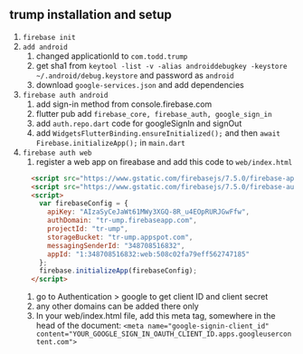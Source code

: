 ## trump installation and setup
1. `firebase init`
1. `add android`
    1. changed applicationId to `com.todd.trump`
    1. get sha1 from `keytool -list -v -alias androiddebugkey -keystore ~/.android/debug.keystore` and password as `android`
    1. download `google-services.json` and add dependencies
1. `firebase auth android`
    1. add sign-in method from console.firebase.com
    1. flutter pub add `firebase_core, firebase_auth, google_sign_in`
    1. add `auth.repo.dart` code for googleSignIn and signOut
    1. add `WidgetsFlutterBinding.ensureInitialized();` and then `await Firebase.initializeApp();` in `main.dart`
1. `firebase auth web`
    1. register a web app on fireabase and add this code to `web/index.html`
    ```html
      <script src="https://www.gstatic.com/firebasejs/7.5.0/firebase-app.js"></script>
      <script src="https://www.gstatic.com/firebasejs/7.5.0/firebase-auth.js"></script>   
      <script>
        var firebaseConfig = {
          apiKey: "AIzaSyCeJaWt61MWy3XGQ-8R_u4EOpRURJGwFfw",
          authDomain: "tr-ump.firebaseapp.com",
          projectId: "tr-ump",
          storageBucket: "tr-ump.appspot.com",
          messagingSenderId: "348708516832",
          appId: "1:348708516832:web:508c02fa79eff562747185"
        };
        firebase.initializeApp(firebaseConfig);
      </script>
    ```
    1. go to Authentication > google to get client ID and client secret
    1. any other domains can be added there only
    1. In your web/index.html file, add this meta tag, somewhere in the head of the document: `<meta name="google-signin-client_id" content="YOUR_GOOGLE_SIGN_IN_OAUTH_CLIENT_ID.apps.googleusercontent.com">`
